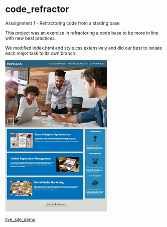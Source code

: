 # code_refractor
Asssignment 1 - Refractoring code from a starting base

This project was an exercise in refractoring a code base to be more in line with new best practices.

We modified index.html and style.css extensively and did our best to isolate each major task to its own branch.


![Screenshot](/assets/images/Screenshot.jpeg)

[live_site_demo](https://frenzie24.github.io/horiseon_mock_up/)